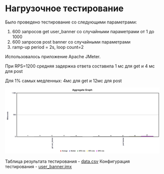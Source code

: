 # Нагрузочное тестирование

Было проведено тестирование со следующими параметрами:
1) 600 запросов get user_banner со случайными параметрами от 1 до 1000
2) 600 запросов post banner со случайными параметрами
3) ramp-up period = 2s, loop count=2

Использовалось приложение Apache JMeter.

При RPS=1200 средняя задержка ответа составила 1 мс для get и 4 мс для post

Для 1% самых медленных: 4мс для get и 12мс для post

![Optional Text](graph.png "Результат нагрузочного тестирования")

Таблица результата тестирования - [data.csv](data.csv)
Конфигурация тестирования - [user_banner.jmx](user_banner.jmx)